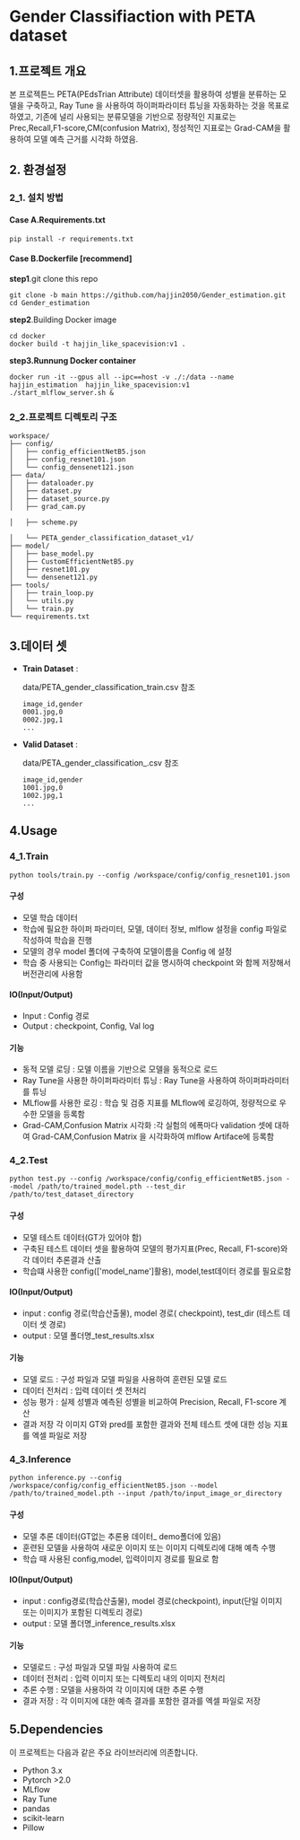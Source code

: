 # Gender Classifiaction with PETA dataset

## **1.프로젝트 개요**

본 프로젝튼느 PETA(PEdsTrian Attribute) 데이터셋을 활용하여 성별을 분류하는 모델을 구축하고, Ray Tune 을 사용하여 하이퍼파라미터 튜닝을 자동화하는 것을 목표로 하였고, 기존에 널리 사용되는 분류모델을 기반으로 정량적인 지표로는 Prec,Recall,F1-score,CM(confusion Matrix), 정성적인 지표로는 Grad-CAM을 활용하여 모델 예측 근거를 시각화 하였음.

## 2. 환경설정

### 2_1. 설치 방법

#### Case A.Requirements.txt

```
pip install -r requirements.txt
```

#### Case B.Dockerfile [recommend]

**step1**.git clone this repo

```
git clone -b main https://github.com/hajjin2050/Gender_estimation.git
cd Gender_estimation
```

**step2**.Building Docker image

```
cd docker
docker build -t hajjin_like_spacevision:v1 .
```

**step3.Runnung Docker container**

```
docker run -it --gpus all --ipc==host -v ./:/data --name hajjin_estimation  hajjin_like_spacevision:v1
./start_mlflow_server.sh &
```

### 2_2.프로젝트 디렉토리 구조

```
workspace/
├── config/
│   ├── config_efficientNetB5.json
│   ├── config_resnet101.json
│   └── config_densenet121.json
├── data/
│   ├── dataloader.py
│   ├── dataset.py
│   ├── dataset_source.py
│   ├── grad_cam.py

│   ├── scheme.py

│   └── PETA_gender_classification_dataset_v1/
├── model/
│   ├── base_model.py
│   ├── CustomEfficientNetB5.py
│   ├── resnet101.py
│   └── densenet121.py
├── tools/
│   ├── train_loop.py
│   └── utils.py
│   └── train.py
└── requirements.txt
```

## 3.데이터 셋

* **Train Dataset** :

  data/PETA_gender_classification_train.csv 참조

  ```
  image_id,gender
  0001.jpg,0
  0002.jpg,1
  ...
  ```
* **Valid Dataset** :

  data/PETA_gender_classification_.csv 참조

  ```
  image_id,gender
  1001.jpg,0
  1002.jpg,1
  ...
  ```

## 4.Usage

### 4_1.Train

```
python tools/train.py --config /workspace/config/config_resnet101.json
```

#### 구성

- 모델 학습 데이터
- 학습에 필요한 하이퍼 파라미터, 모델, 데이터 정보,  mlflow 설정을  config 파일로 작성하여 학습을 진행
- 모델의 경우 model 폴더에 구축하여 모델이름을 Config 에 설정
- 학습 중 사용되는 Config는 파라미터 값을 명시하여 checkpoint 와 함께 저장해서 버전관리에 사용함

#### IO(Input/Output)

- Input : Config 경로
- Output : checkpoint, Config, Val log

#### 기능

- 동적 모델 로딩 : 모델 이름을 기반으로 모델을 동적으로 로드
- Ray Tune을 사용한 하이퍼파라미터 튜닝 : Ray Tune을 사용하여 하이퍼파라미터를 튜닝
- MLflow를 사용한 로깅 : 학습 및 검증 지표를 MLflow에 로깅하여, 정량적으로 우수한 모델을 등록함
- Grad-CAM,Confusion Matrix 시각화 :각 실험의 에폭마다  validation 셋에 대하여  Grad-CAM,Confusion Matrix 을 시각화하여 mlflow Artiface에 등록함

### 4_2.Test

````
python test.py --config /workspace/config/config_efficientNetB5.json --model /path/to/trained_model.pth --test_dir /path/to/test_dataset_directory
````

#### 구성

- 모델 테스트 데이터(GT가 있어야 함)
- 구축된 테스트 데이터 셋을 활용하여 모델의 평가지표(Prec, Recall, F1-score)와 각 데이터 추론결과 산출
- 학습떄 사용한 config(['model_name']활용), model,test데이터 경로를 필요로함

#### IO(Input/Output)

- input : config 경로(학습산출물), model 경로( checkpoint), test_dir (테스트 데이터 셋 경로)
- output : 모델 폴더명_test_results.xlsx

#### 기능

- 모델 로드 : 구성 파일과 모델 파일을 사용하여 훈련된 모델 로드
- 데이터 전처리 : 입력 데이터 셋 전처리
- 성능 평가 : 실제 성별과 예측된 성별을 비교하여 Precision, Recall, F1-score 계산
- 결과 저장 각 이미지 GT와 pred를 포함한 결과와 전체 테스트 셋에 대한 성능 지표를 엑셀 파일로 저장

### 4_3.Inference

```
python inference.py --config /workspace/config/config_efficientNetB5.json --model /path/to/trained_model.pth --input /path/to/input_image_or_directory
```

#### 구성

- 모델 추론 데이터(GT없는 추론용 데이터_ demo폴더에 있음)
- 훈련된 모델을 사용하여 새로운 이미지 또는 이미지 디렉토리에 대해 예측 수행
- 학습 때 사용된 config,model, 입력이미지 경로를 필요로 함

#### IO(Input/Output)

- input : config경로(학습산출물), model 경로(checkpoint), input(단일 이미지 또는 이미지가 포함된 디렉토리 경로)
- output : 모델 폴더명_inference_results.xlsx

#### 기능

- 모델로드 : 구성 파일과 모델 파일 사용하여 로드
- 데이터 전처리 : 입력 이미지 또는 디렉토리 내의 이미지 전처리
- 추론 수행 : 모델을 사용하여 각 이미지에 대한 추론 수행
- 결과 저장 : 각 이미지에 대한 예측 결과를 포함한 결과를 엑셀 파일로 저장

## 5.Dependencies

이 프로젝트는 다음과 같은 주요 라이브러리에 의존합니다.

- Python 3.x
- Pytorch >2.0
- MLflow
- Ray Tune
- pandas
- scikit-learn
- Pillow
